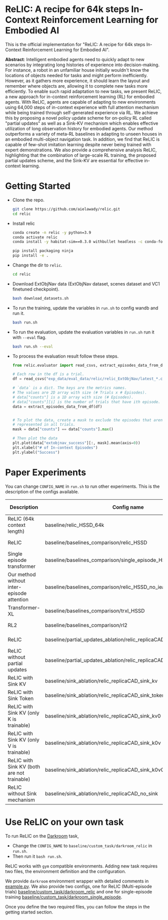 # ReLIC: A recipe for 64k steps In-Context Reinforcement Learning for Embodied AI

This is the official implementation for "ReLIC: A recipe for 64k steps In-Context Reinforcement Learning for Embodied AI".


**Abstract**: Intelligent embodied agents need to quickly adapt to new scenarios by integrating long histories of experience into decision-making. For instance, a robot in an unfamiliar house initially wouldn't know the locations of objects needed for tasks and might perform inefficiently. However, as it gathers more experience, it should learn the layout and remember where objects are, allowing it to complete new tasks more efficiently. To enable such rapid adaptation to new tasks, we present ReLIC, a new approach for in-context reinforcement learning (RL) for embodied agents. With ReLIC, agents are capable of adapting to new environments using 64,000 steps of in-context experience with full attention mechanism while being trained through self-generated experience via RL. We achieve this by proposing a novel policy update scheme for on-policy RL called "partial updates" as well as a Sink-KV mechanism which enables effective utilization of long observation history for embodied agents. Our method outperforms a variety of meta-RL baselines in adapting to unseen houses in an embodied multi-object navigation task. In addition, we find that ReLIC is capable of few-shot imitation learning despite never being trained with expert demonstrations. We also provide a comprehensive analysis ReLIC, highlighting that the combination of large-scale RL training, the proposed partial updates scheme, and the Sink-KV are essential for effective in-context learning.


# Getting Started

* Clone the repo.
    ```bash
    git clone https://github.com/aielawady/relic.git
    cd relic
    ```
* Install relic
    ```bash
    conda create -n relic -y python=3.9
    conda activate relic
    conda install -y habitat-sim==0.3.0 withbullet headless -c conda-forge -c aihabitat

    pip install packaging ninja
    pip install -e .
    ```
* Change the dir to `relic`.
    ```bash
    cd relic
    ```
* Download ExtObjNav data (ExtObjNav dataset, scenes dataset and VC1 finetuned checkpoint).
    ```bash
    bash download_datasets.sh
    ```
* To run the training, update the variables in `run.sh` to config wandb and run it.
    ```bash
    bash run.sh
    ```
* To run the evaluation, update the evaluation variables in `run.sh` run it with `--eval` flag.
    ```bash
    bash run.sh --eval
    ```
* To process the evaluation result follow these steps.
    ```python
    from relic.evaluator import read_csvs, extract_episodes_data_from_df

    # Each row in the df is a trial.
    df = read_csvs("exp_data/eval_data/relic/relic_ExtObjNav/latest_*.csv")

    # `data` is a dict. The keys are the metrics names.
    # The values are 2D array with size (# Trials x # Episodes).
    # data["counts"] is a 1D array with size (# Episodes).
    # data["counts"][i] is the number of trials that have ith episode.
    data = extract_episodes_data_from_df(df)


    # To plot the data, create a mask to exclude the episodes that aren't
    # represented in all trials.
    mask = data["counts"] == data["counts"].max()

    # Then plot the data
    plt.plot(data["extobjnav_success"][:, mask].mean(axis=0))
    plt.xlabel("# of In-context Episodes")
    plt.ylabel("Success")
    ```

# Paper Experiments

You can change `CONFIG_NAME` in `run.sh` to run other experiments. This is the description of the configs available.

| Description | Config name | Figure | Task-Scene |
| -- | -- | -- | -- |
| ReLIC (64k context length) | baseline/relic_HSSD_64k | 3.b | ExtObjNav-HSSD |
| ReLIC | baseline/baselines_comparison/relic_HSSD | 1, 2.b, 3.a | ExtObjNav-HSSD |
| Single episode transformer | baseline/baselines_comparison/single_episode_HSSD | 1 | ExtObjNav-HSSD |
| Our method without inter-episode attention | baseline/baselines_comparison/relic_HSSD_no_iea | 1 | ExtObjNav-HSSD |
| Transformer-XL | baseline/baselines_comparison/trxl_HSSD | 1 | ExtObjNav-HSSD |
| RL2 | baseline/baselines_comparison/rl2 | 1 | ExtObjNav-HSSD |
| ReLIC | baseline/partial_updates_ablation/relic_replicaCAD | 2.a | ExtObjNav-ReplicaCAD |
| ReLIC without partial updates | baseline/partial_updates_ablation/relic_replicaCAD_no_partial_updates | 2.a | ExtObjNav-ReplicaCAD |
| ReLIC with Sink KV | baseline/sink_ablation/relic_replicaCAD_sink_kv | 11, 2.c | ExtObjNav-ReplicaCAD |
| ReLIC with Sink Token | baseline/sink_ablation/relic_replicaCAD_sink_token | 2.c | ExtObjNav-ReplicaCAD |
| ReLIC with Sink KV (only K is trainable) | baseline/sink_ablation/relic_replicaCAD_sink_kv0 | 11 | ExtObjNav-ReplicaCAD |
| ReLIC with Sink KV (only V is trainable) | baseline/sink_ablation/relic_replicaCAD_sink_k0v | 11 | ExtObjNav-ReplicaCAD |
| ReLIC with Sink KV (both are not trainable) | baseline/sink_ablation/relic_replicaCAD_sink_k0v0 | 11, 2.c | ExtObjNav-ReplicaCAD |
| ReLIC without Sink mechanism | baseline/sink_ablation/relic_replicaCAD_no_sink | 2.c | ExtObjNav-ReplicaCAD |

# Use ReLIC on your own task

To run ReLIC on the [Darkroom](https://github.com/jon--lee/decision-pretrained-transformer) task,

* Change the `CONFIG_NAME` to `baseline/custom_task/darkroom_relic` in `run.sh`.
* Then run it `bash run.sh`.

ReLIC works with `gym` compatible environments. Adding new task requires two files, the environment definition and the configuration.

We provide `darkroom` environment wrapper with detailed comments in [example.py](relic/envs/custom_envs/example.py). We also provide two configs, one for ReLIC (Multi-episode trials) [baseline/custom_task/darkroom_relic](relic/configs/baseline/custom_task/darkroom_relic.yaml) and one for single-episode training [baseline/custom_task/darkroom_single_episode](relic/configs/baseline/custom_task/darkroom_single_episode.yaml).

Once you define the two required files, you can follow the steps in the getting started section.
